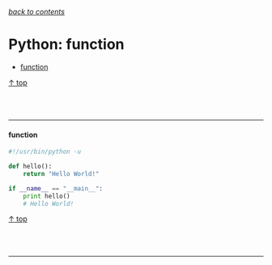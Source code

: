 [*back to contents*](https://github.com/gyuho/learn#contents)<br>

# Python: function

- [function](#function)

[↑ top](#python-function)
<br><br><br><br><hr>


#### function

```python
#!/usr/bin/python -u

def hello():
    return "Hello World!"

if __name__ == "__main__":
    print hello()
    # Hello World!
```

[↑ top](#python-function)
<br><br><br><br><hr>
